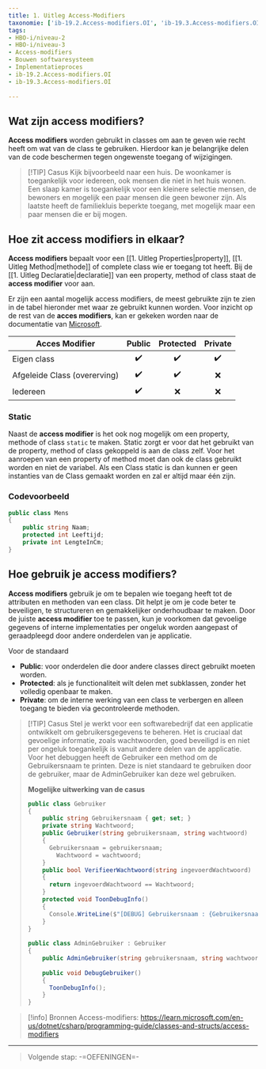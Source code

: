 ```yaml
---
title: 1. Uitleg Access-Modifiers
taxonomie: ['ib-19.2.Access-modifiers.OI', 'ib-19.3.Access-modifiers.OI']
tags:
- HBO-i/niveau-2
- HBO-i/niveau-3
- Access-modifiers
- Bouwen softwaresysteem
- Implementatieproces
- ib-19.2.Access-modifiers.OI
- ib-19.3.Access-modifiers.OI
 
---
```


## Wat zijn access modifiers?
**Access modifiers** worden gebruikt in classes om aan te geven wie recht heeft om wat van de class te gebruiken. Hierdoor kan je belangrijke delen van de code beschermen tegen ongewenste toegang of wijzigingen.

> [!TIP] Casus
> Kijk bijvoorbeeld naar een huis. De woonkamer is toegankelijk voor iedereen, ook mensen die niet in het huis wonen. Een slaap kamer is toegankelijk voor een kleinere selectie mensen, de bewoners en mogelijk een paar mensen die geen bewoner zijn. Als laatste heeft de familiekluis beperkte toegang, met mogelijk maar een paar mensen die er bij mogen.

## Hoe zit access modifiers in elkaar?
**Access modifiers** bepaalt voor een [[1. Uitleg Properties|property]], [[1. Uitleg Method|methode]] of complete class wie er toegang tot heeft. Bij de [[1. Uitleg Declaratie|declaratie]] van een property, method of class staat de **access modifier** voor aan.

Er zijn een aantal mogelijk access modifiers, de meest gebruikte zijn te zien in de tabel hieronder met waar ze gebruikt kunnen worden. Voor inzicht op de rest van de **acces modifiers**, kan er gekeken worden naar de documentatie van [Microsoft](https://learn.microsoft.com/en-us/dotnet/csharp/programming-guide/classes-and-structs/access-modifiers).

| Acces Modifier               | Public | Protected | Private |
| ---------------------------- | :----: | :-------: | :-----: |
| Eigen class                  |  ✔️️   |    ✔️️    |   ✔️️   |
| Afgeleide Class (overerving) |  ✔️️   |    ✔️️    |    ❌    |
| Iedereen                     |  ✔️️   |     ❌     |    ❌    |

### Static
Naast de **access modifier** is het ook nog mogelijk om een property, methode of class `static` te maken. Static zorgt er voor dat het gebruikt van de property, method of class gekoppeld is aan de class zelf. Voor het aanroepen van een property of method moet dan ook de class gebruikt worden en niet de variabel. Als een Class static is dan kunnen er geen instanties van de Class gemaakt worden en zal er altijd maar één zijn.

### Codevoorbeeld
```csharp
public class Mens  
{  
    public string Naam;
    protected int Leeftijd;
    private int LengteInCm;
}
```

## Hoe gebruik je access modifiers?
**Access modifiers** gebruik je om te bepalen wie toegang heeft tot de attributen en methoden van een class. Dit helpt je om je code beter te beveiligen, te structureren en gemakkelijker onderhoudbaar te maken. Door de juiste **access modifier** toe te passen, kun je voorkomen dat gevoelige gegevens of interne implementaties per ongeluk worden aangepast of geraadpleegd door andere onderdelen van je applicatie.

Voor de standaard
- **Public**: voor onderdelen die door andere classes direct gebruikt moeten worden.
- **Protected**: als je functionaliteit wilt delen met subklassen, zonder het volledig openbaar te maken.
- **Private**: om de interne werking van een class te verbergen en alleen toegang te bieden via gecontroleerde methoden.

> [!TIP] Casus
> Stel je werkt voor een softwarebedrijf dat een applicatie ontwikkelt om gebruikersgegevens te beheren. Het is cruciaal dat gevoelige informatie, zoals wachtwoorden, goed beveiligd is en niet per ongeluk toegankelijk is vanuit andere delen van de applicatie.
> Voor het debuggen heeft de Gebruiker een method om de Gebruikersnaam te printen. Deze is niet standaard te gebruiken door de gebruiker, maar de AdminGebruiker kan deze wel gebruiken.
> 
> **Mogelijke uitwerking van de casus**
> ```csharp
> public class Gebruiker  
> {  
>     public string Gebruikersnaam { get; set; }  
>     private string Wachtwoord;  
>     public Gebruiker(string gebruikersnaam, string wachtwoord)  
>     {        
> 	    Gebruikersnaam = gebruikersnaam;  
>         Wachtwoord = wachtwoord;  
>     }    
>     public bool VerifieerWachtwoord(string ingevoerdWachtwoord)  
>     {        
> 	    return ingevoerdWachtwoord == Wachtwoord;  
>     }    
>     protected void ToonDebugInfo()  
>     {        
> 	    Console.WriteLine($"[DEBUG] Gebruikersnaam : {Gebruikersnaam}");  
>     }
> }  
>   
> public class AdminGebruiker : Gebruiker  
> {  
>     public AdminGebruiker(string gebruikersnaam, string wachtwoord) : base(gebruikersnaam, wachtwoord) { }  
>   
>     public void DebugGebruiker()  
>     {
> 	    ToonDebugInfo();  
>     }
> }
> ```


> [!info] Bronnen
> Access-modifiers: https://learn.microsoft.com/en-us/dotnet/csharp/programming-guide/classes-and-structs/access-modifiers

---

> Volgende stap: -=OEFENINGEN=-

